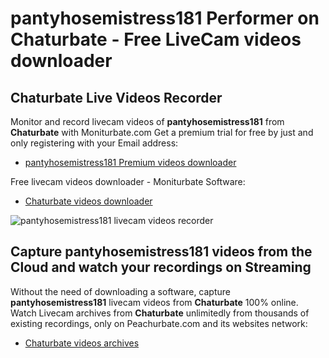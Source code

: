 # pantyhosemistress181 Performer on Chaturbate - Free LiveCam videos downloader

## Chaturbate Live Videos Recorder

Monitor and record livecam videos of **pantyhosemistress181** from **Chaturbate** with Moniturbate.com
Get a premium trial for free by just and only registering with your Email address:
* [pantyhosemistress181 Premium videos downloader](https://moniturbate.com/request-demo-licence-key.html)

Free livecam videos downloader - Moniturbate Software:
* [Chaturbate videos downloader](https://moniturbate.com/moniturbate-download-software.html)

![pantyhosemistress181 livecam videos recorder](https://peachurnet.com/templates/moniturbate-software.png)


## Capture pantyhosemistress181 videos from the Cloud and watch your recordings on Streaming

Without the need of downloading a software, capture **pantyhosemistress181** livecam videos from **Chaturbate** 100% online.
Watch Livecam archives from **Chaturbate** unlimitedly from thousands of existing recordings, only on Peachurbate.com and its websites network:
* [Chaturbate videos archives](https://peachurnet.com/)
